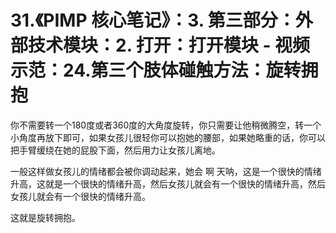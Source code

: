 # 31.《PIMP 核心笔记》：3. 第三部分：外部技术模块：2. 打开：打开模块 - 视频示范：24.第三个肢体碰触方法：旋转拥抱

你不需要转一个180度或者360度的大角度旋转，你只需要让他稍微腾空，转一个小角度再放下即可，如果女孩儿很轻你可以抱她的腰部，如果她略重的话，你可以把手臂缓绕在她的屁股下面，然后用力让女孩儿离地。

一般这样做女孩儿的情绪都会被你调动起来，她会 啊 天呐，这是一个很快的情绪升高，这就是一个很快的情绪升高，然后女孩儿就会有一个很快的情绪升高，然后女孩儿就会有一个很快的情绪升高。

这就是旋转拥抱。